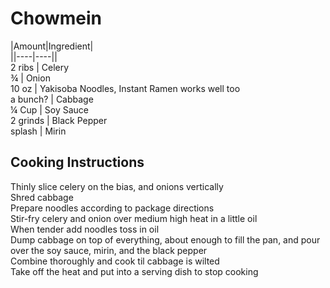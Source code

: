 # Chowmein  
  
|Amount|Ingredient|  
||----|----||  
2 ribs | Celery  
¾ | Onion  
10 oz | Yakisoba Noodles, Instant Ramen works well too  
a bunch? | Cabbage  
¼ Cup | Soy Sauce  
2 grinds | Black Pepper  
splash | Mirin  
  
## Cooking Instructions  
Thinly slice celery on the bias, and onions vertically  
Shred cabbage  
Prepare noodles according to package directions  
Stir-fry celery and onion over medium high heat in a little oil  
When tender add noodles toss in oil  
Dump cabbage on top of everything, about enough to fill the pan, and pour over the soy sauce, mirin, and the black pepper  
Combine thoroughly and cook til cabbage is wilted  
Take off the heat and put into a serving dish to stop cooking  
  